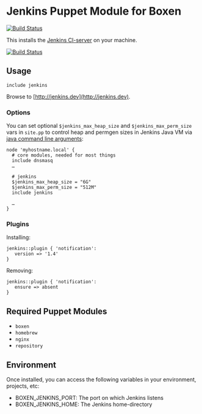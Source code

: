 # Jenkins Puppet Module for Boxen

[![Build Status](https://travis-ci.org/boxen/puppet-jenkins.png?branch=master)](https://travis-ci.org/boxen/puppet-jenkins)

This installs the [Jenkins CI-server](http://jenkins-ci.org) on your machine.

[![Build Status](https://travis-ci.org/bilke/puppet-jenkins.png?branch=master)](https://travis-ci.org/bilke/puppet-jenkins)

## Usage

```puppet
include jenkins
```

Browse to [http://jenkins.dev](http://jenkins.dev).

### Options

You can set optional `$jenkins_max_heap_size` and `$jenkins_max_perm_size` vars in `site.pp` to control heap and permgen sizes
in Jenkins Java VM via [java command line arguments](https://wiki.jenkins-ci.org/display/JENKINS/Starting+and+Accessing+Jenkins):

```puppet
node 'myhostname.local' {
  # core modules, needed for most things
  include dnsmasq
  …

  # jenkins
  $jenkins_max_heap_size = "6G"
  $jenkins_max_perm_size = "512M"
  include jenkins

  …
}
```

### Plugins

Installing:

```puppet
jenkins::plugin { 'notification':
   version => '1.4'
}
```

Removing:

```puppet
jenkins::plugin { 'notification':
   ensure => absent
}
```

## Required Puppet Modules

* `boxen`
* `homebrew`
* `nginx`
* `repository`

## Environment

Once installed, you can access the following variables in your environment, projects, etc:

* BOXEN_JENKINS_PORT: The port on which Jenkins listens
* BOXEN_JENKINS_HOME: The Jenkins home-directory
